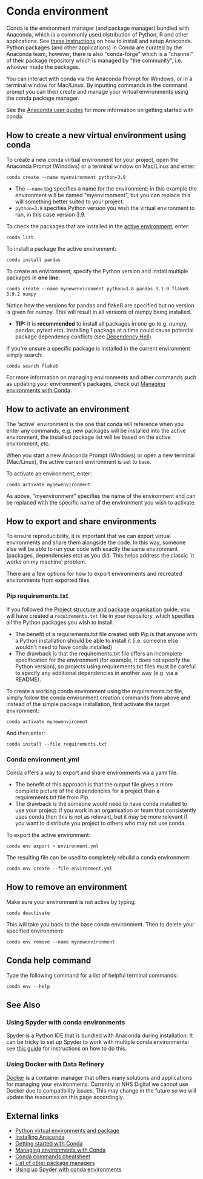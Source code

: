 # Conda environment

Conda is the environment manager (and package manager) bundled with Anaconda, which is a commonly used distribution of Python, R and other applications. See [these instructions][install-anaconda] on how to install and setup Anaconda. Python packages (and other applications) in Conda are curated by the Anaconda team, however, there is also "conda-forge" which is a "channel" of their package repository which is managed by "the community", i.e. whoever made the packages.

You can interact with conda via the Anaconda Prompt for Windows, or in a terminal window for Mac/Linux. By inputting commands in the command prompt you can then create and manage your virtual environments using the conda package manager.

See the [Anaconda user guides][conda-getting-started] for more information on getting started with conda.

## How to create a new virtual environment using conda

To create a new conda virtual environment for your project, open the Anaconda Prompt (Windows) or a terminal window on Mac/Linus and enter:

```conda
conda create --name myenvironment python=3.9
```

- The `--name` tag specifies a name for the environment: in this example the environment will be named "myenvironment", but you can replace this will something better suited to your project.
- `python=3.9` specifies Python version you wish the virtual environment to run, in this case version 3.9.

To check the packages that are installed in the [active environment](#how-to-activate-an-environment), enter:

```conda
conda list
```

To install a package the active environment:

```conda
conda install pandas
```

To create an environment, specify the Python version and install multiple packages in **one line**:

```conda
conda create --name mynewenvironment python=3.8 pandas 3.1.0 flake8 3.9.2 numpy
```

Notice how the versions for pandas and flake8 are specified but no version is given for numpy. This will result in all versions of numpy being installed.

- **TIP:** It is **recommended** to install all packages in one go (e.g. numpy, pandas, pytest etc). Installing 1 package at a time could cause potential package dependency conflicts (see [Dependency Hell][dependency-hell]).

If you're unsure a specific package is installed in the current environment simply search:

```conda
conda search flake8
```

For more information on managing environments and other commands such as updating your environment's packages, check out [Managing environments with Conda][managing-conda-envs].

## How to activate an environment

The 'active' environment is the one that conda will reference when you enter any commands, e.g. new packages will be installed into the active environment, the installed package list will be based on the active environment, etc.

When you start a new Anaconda Prompt (Windows) or open a new terminal (Mac/Linux), the active current environment is set to `base`.

To activate an environment, enter:

```conda
conda activate mynewenvironment
```

As above, "myenvironment" specifies the name of the environment and can be replaced with the specific name of the environment you wish to activate.

## How to export and share environments

To ensure reproducibility, it is important that we can export virtual environments and share them alongside the code. In this way, someone else will be able to run your code with exactly the same environment (packages, dependencies etc) as you did. This helps address the classic 'it works on my machine' problem.

There are a few options for how to export environments and recreated environments from exported files.

### Pip requirements.txt

If you followed the [Project structure and package organisation][1] guide, you will have created a `requirements.txt` file in your repository, which specifies all the Python packages you wish to install.

- The benefit of a requirements.txt file created with Pip is that anyone with a Python installation should be able to install it (i.e. someone else wouldn't need to have conda installed)
- The drawback is that the requirements.txt file offers an incomplete specification for the environment (for example, it does not specify the Python version), so projects using requirements.txt files must be careful to specify any additional dependencies in another way (e.g. via a README).

To create a working conda environment using the requirements.txt file, simply follow the conda environment creation commands from above and instead of the simple package installation, first activate the target environment:

```conda
conda activate mynewenviroment
```

And then enter:

```conda
conda install --file requirements.txt
```

### Conda environment.yml

Conda offers a way to export and share environments via a yaml file.

- The benefit of this approach is that the output file gives a more complete picture of the dependencies for a project than a requirements.txt file from Pip.
- The drawback is the someone would need to have conda installed to use your project: if you work in an organisation or team that consistently uses conda then this is not as relevant, but it may be more relevant if you want to distribute you project to others who may not use conda.

To export the active environment:

```conda
conda env export > environment.yml
```

The resulting file can be used to completely rebuild a conda environment:

```conda
conda env create --file environment.yml
```

## How to remove an environment

Make sure your environment is not active by typing:

```conda
conda deactivate
```

This will take you back to the base conda environment. Then to delete your specified environment:

```conda
conda env remove --name mynewenvironment
```

## Conda help command

Type the following command for a list of helpful terminal commands:

```conda
conda env --help
```

## See Also

### Using Spyder with conda environments

Spyder is a Python IDE that is bundled with Anaconda during installation. It can be tricky to set up Spyder to work with multiple conda environments: see [this guide][spyder-conda-envs] for instructions on how to do this.

### Using Docker with Data Refinery

[Docker][docker-getting-started] is a container manager that offers many solutions and applications for managing your environments. Currently at NHS Digital we cannot use Docker due to compatibility issues. This may change in the future so we will update the resources on this page accordingly.

## External links

- [Python virtual environments and package][python-venvs]
- [Installing Anaconda][install-anaconda]
- [Getting started with Conda][conda-getting-started]
- [Managing environments with Conda][managing-conda-envs]
- [Conda commands cheatsheet][conda-cheatsheet]
- [List of other package managers][package-managers]
- [Using up Spyder with conda environments][spyder-conda-envs]


[python-venvs]: https://docs.python.org/3/tutorial/venv.html
[install-anaconda]: https://docs.anaconda.com/anaconda/install/index.html
[conda-getting-started]: https://conda.io/projects/conda/en/latest/user-guide/getting-started.html
[managing-conda-envs]: https://conda.io/projects/conda/en/latest/user-guide/tasks/manage-environments.html#creating-an-environment-with-commands
[conda-cheatsheet]: https://conda.io/projects/conda/en/latest/user-guide/cheatsheet.html
[package-managers]: https://en.wikipedia.org/wiki/List_of_software_package_management_systems
[docker-getting-started]: https://docs.docker.com/get-started/overview/
[dependency-hell]: https://en.wikipedia.org/wiki/Dependency_hell
[spyder-conda-envs]: https://github.com/spyder-ide/spyder/wiki/Working-with-packages-and-environments-in-Spyder
[1]: ../project-structure-and-packaging.md
